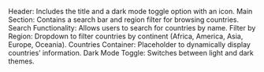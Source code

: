 Header: Includes the title and a dark mode toggle option with an icon.
Main Section: Contains a search bar and region filter for browsing countries.
Search Functionality: Allows users to search for countries by name.
Filter by Region: Dropdown to filter countries by continent (Africa, America, Asia, Europe, Oceania).
Countries Container: Placeholder to dynamically display countries’ information.
Dark Mode Toggle: Switches between light and dark themes.
